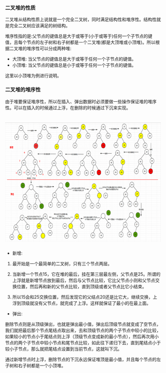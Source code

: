 
### 二叉堆的性质

二叉堆从结构性质上说就是一个完全二叉树，同时满足结构性和堆序性。结构性就是完全二叉树应该满足的树结构。

堆序性指的是:父节点的键值总是大于或等于(小于或等于)任何一个子节点的键值，且每个节点的左子树和右子树都是一个二叉堆(都是大顶堆或小顶堆)。所以根据二叉堆的堆序性可以分成两种堆:

- 大顶堆: 当父节点的键值总是大于或等于任何一个子节点的键值。
- 小顶堆: 当父节点的键值总是小于或等于任何一个子节点的键值。

这里以小顶堆为例进行说明。


### 二叉堆的堆序性

由于堆要保证堆序性，所以在插入、弹出数据时必须要做一些操作保证堆的堆序性。可以在插入的时候通过上浮，在删除的时候通过下沉来实现。
<h1 align="center">
    <img width="700" height="386" src="img/优先级队列-1.png">
</h1>

- 新增:

1. 最开始是一个最简单的二叉树，只有三个节点两层。

2.  当新增一个节点15，它在堆的最后，挂在第三层最左侧，父节点是25。所谓的上浮就是新增节点放到最后，然后与父节点比较，它比父节点小则和父节点交换位置，然后再和新的父节点比较，直到顶级或者父节点比它小结束。

3.  所以15会和25交换位置，然后发现它的父结点20还是比它大，继续交换，上浮到顶级就没有父节点，就完成了上浮。这样就保证了最小的在最上面。

- 弹出:   

删除节点则是从顶级弹出，也就是弹出最小值，弹出后顶级节点就变成了空节点，我们就把最后那个节点尾结点取出来，去和顶级节点的两个子节点中较小的比较，如果较小的节点小于尾结点则上浮（顶级节点变成新的最小节点），然后再次用小节点的两个子节点中较小节点和尾节点比较，如此往下递归下去，直到尾结点小于较小子节点，那么就把尾结点设置到当前节点，这就叫下沉。

通过新增节点时上浮，删除节点的下沉永远保证堆顶是最小值，并且每个节点的左子树和右子树都是一个小顶堆。
